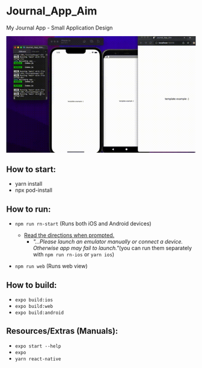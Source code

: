# Journal_App_Aim
My Journal App - Small Application Design


![](./assets/first-initial-example.gif)

## How to start:
- yarn install 
- npx pod-install 

## How to run:
- `npm run rn-start` (Runs both iOS and Android devices)
    - <u>Read the directions when prompted. </u>
       - <i>"...Please launch an emulator manually or connect a device. Otherwise app may fail to launch."</i>(you can run them separately with `npm run rn-ios` or `yarn ios`)
         
- `npm run web` (Runs web view)

## How to build:
- `expo build:ios`
- `expo build:web`
- `expo build:android` 

## Resources/Extras (Manuals):
- `expo start --help`
- `expo`
- `yarn react-native`